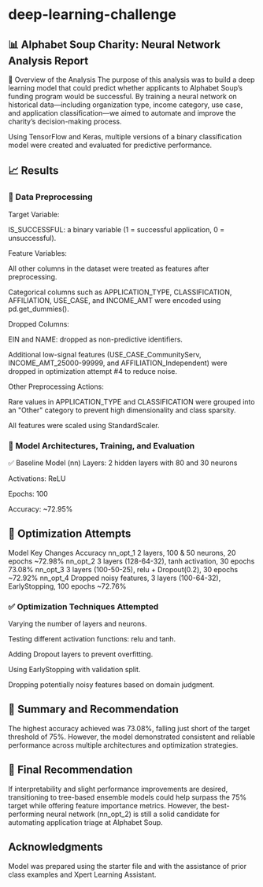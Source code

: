 # deep-learning-challenge
## 📊 Alphabet Soup Charity: Neural Network Analysis Report
📌 Overview of the Analysis
The purpose of this analysis was to build a deep learning model that could predict whether applicants to Alphabet Soup’s funding program would be successful. By training a neural network on historical data—including organization type, income category, use case, and application classification—we aimed to automate and improve the charity’s decision-making process.

Using TensorFlow and Keras, multiple versions of a binary classification model were created and evaluated for predictive performance.

## 📈 Results
### 🔹 Data Preprocessing
Target Variable:

IS_SUCCESSFUL: a binary variable (1 = successful application, 0 = unsuccessful).

Feature Variables:

All other columns in the dataset were treated as features after preprocessing.

Categorical columns such as APPLICATION_TYPE, CLASSIFICATION, AFFILIATION, USE_CASE, and INCOME_AMT were encoded using pd.get_dummies().

Dropped Columns:

EIN and NAME: dropped as non-predictive identifiers.

Additional low-signal features (USE_CASE_CommunityServ, INCOME_AMT_25000-99999, and AFFILIATION_Independent) were dropped in optimization attempt #4 to reduce noise.

Other Preprocessing Actions:

Rare values in APPLICATION_TYPE and CLASSIFICATION were grouped into an "Other" category to prevent high dimensionality and class sparsity.

All features were scaled using StandardScaler.

### 🔹 Model Architectures, Training, and Evaluation
✅ Baseline Model (nn)
Layers: 2 hidden layers with 80 and 30 neurons

Activations: ReLU

Epochs: 100

Accuracy: ~72.95%

## 🔁 Optimization Attempts
Model	Key Changes	Accuracy
nn_opt_1	2 layers, 100 & 50 neurons, 20 epochs	~72.98%
nn_opt_2	3 layers (128-64-32), tanh activation, 30 epochs	73.08%
nn_opt_3	3 layers (100-50-25), relu + Dropout(0.2), 30 epochs	~72.92%
nn_opt_4	Dropped noisy features, 3 layers (100-64-32), EarlyStopping, 100 epochs	~72.76%

### ✅ Optimization Techniques Attempted
Varying the number of layers and neurons.

Testing different activation functions: relu and tanh.

Adding Dropout layers to prevent overfitting.

Using EarlyStopping with validation split.

Dropping potentially noisy features based on domain judgment.

## 🧠 Summary and Recommendation
The highest accuracy achieved was 73.08%, falling just short of the target threshold of 75%. However, the model demonstrated consistent and reliable performance across multiple architectures and optimization strategies.

## 📝 Final Recommendation
If interpretability and slight performance improvements are desired, transitioning to tree-based ensemble models could help surpass the 75% target while offering feature importance metrics. However, the best-performing neural network (nn_opt_2) is still a solid candidate for automating application triage at Alphabet Soup.

## Acknowledgments
Model was prepared using the starter file and with the assistance of prior class examples and Xpert Learning Assistant. 